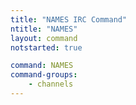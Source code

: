```yaml
---
title: "NAMES IRC Command"
ntitle: "NAMES"
layout: command
notstarted: true

command: NAMES
command-groups:
    - channels
---
```

